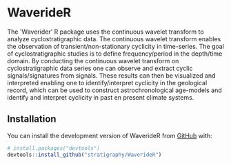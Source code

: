 # WaverideR

The 'Waverider' R package uses the continuous wavelet transform to analyze cyclostratigraphic data.
The continuous wavelet transform enables the observation of transient/non-stationary
cyclicity in time-series. The goal of cyclostratigraphic studies is to define frequency/period
in the depth/time domain. By conducting the continuous wavelet transform on cyclostratigraphic
data series one can observe and extract cyclic signals/signatures from signals.
These results can then be visualized and interpreted enabling one to identify/interpret
cyclicity in the geological record, which can be used to construct astrochronological
age-models and identify and interpret cyclicity in past en present climate systems.

## Installation

You can install the development version of WaverideR from [GitHub](https://github.com/stratigraphy/WaverideR) with:

``` r
# install.packages("devtools")
devtools::install_github("stratigraphy/WaverideR")
```

